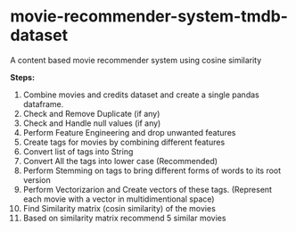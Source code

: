 # movie-recommender-system-tmdb-dataset
A content based movie recommender system using cosine similarity

**Steps:**

1. Combine movies and credits dataset and create a single pandas dataframe.
2. Check and Remove Duplicate (if any)
3. Check and Handle null values (if any)
4. Perform Feature Engineering and drop unwanted features
5. Create tags for movies by combining different features
6. Convert list of tags into String
7. Convert All the tags into lower case (Recommended)
8. Perform Stemming on tags to bring different forms of words to its root version
9. Perform Vectorizarion and Create vectors of these tags. (Represent each movie with a vector in multidimentional space)
10. Find Similarity matrix (cosin similarity) of the movies
11. Based on similarity matrix recommend 5 similar movies
